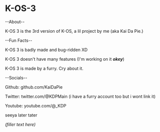 # K-OS-3 


--About--

K-OS 3 is the 3rd version of K-OS, a lil project by me (aka Kai Da Pie.) 

--Fun Facts--

K-OS 3 is badly made and bug-ridden XD

K-OS 3 doesn't have many features (I'm working on it ***okey***)

K-OS 3 is made by a furry. Cry about it.

--Socials--

Github: github.com/KaiDaPie

Twitter: twitter.com/@KDPMain (i have a furry account too but i wont link it)

Youtube: youtube.com/@_KDP

seeya later tater

_(filler text here)_
